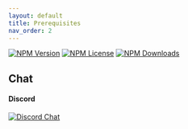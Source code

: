 ```yaml
---
layout: default
title: Prerequisites
nav_order: 2
---
```


[![NPM Version](https://img.shields.io/npm/v/npm.svg?style=flat)]() [![NPM License](https://img.shields.io/npm/l/all-contributors.svg?style=flat)](https://github.com/tterb/hyde/blob/master/LICENSE) [![NPM Downloads](https://img.shields.io/npm/dt/express.svg?style=flat)]()  



## Chat
#### Discord  
[![Discord Chat](https://img.shields.io/discord/308323056592486420.svg)](https://discord.com/channels/1117753057275564052/1117754073974853652)  
